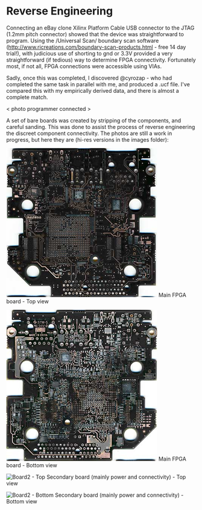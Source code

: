 # Reverse Engineering

Connecting an eBay clone Xilinx Platform Cable USB connector to the JTAG (1.2mm pitch connector) showed that the device was straightforward to program. Using the /Universal Scan/ boundary scan software (http://www.ricreations.com/boundary-scan-products.html - free 14 day trial!), with judicious use of shorting to gnd or 3.3V provided a very straightforward (if tedious) way to determine FPGA connectivity. Fortunately most, if not all, FPGA connections were accessible using VIAs.

Sadly, once this was completed, I discovered @cyrozap - who had completed the same task in parallel with me, and produced a .ucf file. I've compared this with my empirically derived data, and there is almost a complete match.

< photo programmer connected >

A set of bare boards was created by stripping of the components, and careful sanding. This was done to assist the process of reverse engineering the discreet component connectivity. The photos are still a work in progress, but here they are (hi-res versions in the images folder):

![Board1 - Top](../images/img439_bare_b1_top_400.jpg)
Main FPGA board - Top view

![Board1 - Bottom](../images/img440_bare_b1_bottom_400.jpg)
Main FPGA board - Bottom view

![Board2 - Top](../images/img439_bare_b2_top_400.jpg)
Secondary board (mainly power and connectivity) - Top view

![Board2 - Bottom](../images/img440_bare_b2_bottom_400.jpg)
Secondary board (mainly power and connectivity) - Bottom view
